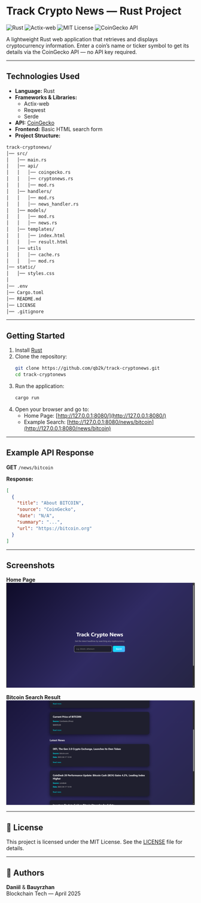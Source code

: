# Track Crypto News — Rust Project

![Rust](https://img.shields.io/badge/Rust-000?logo=rust&logoColor=white)
![Actix-web](https://img.shields.io/badge/Actix--web-25A162?logo=rust&logoColor=white)
![MIT License](https://img.shields.io/badge/License-MIT-blue)
![CoinGecko API](https://img.shields.io/badge/API-CoinGecko-orange)

A lightweight Rust web application that retrieves and displays cryptocurrency information. Enter a coin’s name or ticker symbol to get its details via the CoinGecko API — no API key required.

---

## Technologies Used

- **Language:** Rust  
- **Frameworks & Libraries:**  
  - Actix-web  
  - Reqwest  
  - Serde  
- **API:** [CoinGecko](https://www.coingecko.com/en/api)  
- **Frontend:** Basic HTML search form  
- **Project Structure:**
```bash
track-cryptonews/  
│── src/  
│   │── main.rs          
│   │── api/
│   │   │── coingecko.rs
│   │   │── cryptonews.rs
│   │   │── mod.rs
│   │── handlers/
│   │   │── mod.rs
│   │   │── news_handler.rs
│   │── models/
│   │   │── mod.rs
│   │   │── news.rs
│   │── templates/
│   │   │── index.html
│   │   │── result.html
│   │── utils
│   │   │── cache.rs
│   │   │── mod.rs
│── static/  
│   │── styles.css
│             
│── .env
│── Cargo.toml
│── README.md                
│── LICENSE 
│── .gitignore  
```
---

## Getting Started

1. Install [Rust](https://rustup.rs)  
2. Clone the repository:
   ```bash
   git clone https://github.com/qb2k/track-cryptonews.git
   cd track-cryptonews
   ```
3. Run the application:
   ```bash
   cargo run
   ```
4. Open your browser and go to:
   - Home Page: [http://127.0.0.1:8080/](http://127.0.0.1:8080/)
   - Example Search: [http://127.0.0.1:8080/news/bitcoin](http://127.0.0.1:8080/news/bitcoin)

---

## Example API Response

**GET** `/news/bitcoin`  

**Response:**
```json
[
  {
    "title": "About BITCOIN",
    "source": "CoinGecko",
    "date": "N/A",
    "summary": "...",
    "url": "https://bitcoin.org"
  }
]
```

---

## Screenshots

**Home Page**  
![Home](photo_1_2025-08-06_20-16-34.png)

**Bitcoin Search Result**  
![Bitcoin Search](photo_2_2025-08-06_20-16-34.png)

---

## 📄 License

This project is licensed under the MIT License. See the [LICENSE](./LICENSE) file for details.

---

## 👥 Authors

**Daniil** & **Bauyrzhan**  
Blockchain Tech — April 2025  
